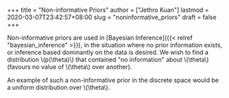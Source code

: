 +++
title = "Non-informative Priors"
author = ["Jethro Kuan"]
lastmod = 2020-03-07T23:42:57+08:00
slug = "noninformative_priors"
draft = false
+++

Non-informative priors are used in [Bayesian Inference]({{< relref "bayesian_inference" >}}), in the
situation where no prior information exists, or inference based
dominantly on the data is desired. We wish to find a distribution
\\(p(\theta)\\) that contained "no information" about \\(\theta\\) (favours no
value of \\(\theta\\) over another).

An example of such a non-informative prior in the discrete space would
be a uniform distribution over \\(\theta\\).
